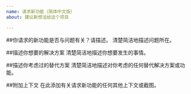 ```yaml
---
name: 请求新功能（简体中文版）
about: 建议新想法给这个项目

---
```


##你请求的新功能是否与问题有关？请描述。
清楚简洁地描述问题所在。

##描述你想要的解决方案
清楚简洁地描述你想要发生的事情。

##描述你考虑过的替代方案
清楚简洁地描述对你考虑的任何替代解决方案或功能。

##附加上下文
在此添加有关请求新功能的任何其他上下文或截图。

